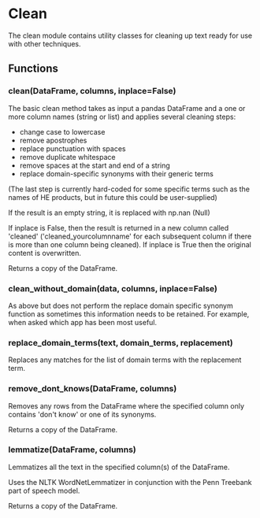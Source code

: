 # Clean

The clean module contains utility classes for cleaning up text
ready for use with other techniques.

## Functions

### clean(DataFrame, columns, inplace=False)
The basic clean method takes as input a pandas DataFrame and a 
one or more column names (string or list) and applies several 
cleaning steps:

* change case to lowercase
* remove apostrophes
* replace punctuation with spaces
* remove duplicate whitespace
* remove spaces at the start and end of a string
* replace domain-specific synonyms with their generic terms

(The last step is currently hard-coded for some specific terms
such as the names of HE products, but in future this could be 
user-supplied)

If the result is an empty string, it is replaced with np.nan (Null)

If inplace is False, then the result is returned in a new column
called 'cleaned' ('cleaned_yourcolumnname' for each subsequent
column if there is more than one column being cleaned). If inplace
is True then the original content is overwritten.

Returns a copy of the DataFrame.

### clean_without_domain(data, columns, inplace=False)

As above but does not perform the replace domain specific synonym 
function as sometimes this information needs to be retained. 
For example, when asked which app has been most useful.

### replace_domain_terms(text, domain_terms, replacement)
Replaces any matches for the list of domain terms with the 
replacement term.

### remove_dont_knows(DataFrame, columns)
Removes any rows from the DataFrame where the specified column
only contains 'don't know' or one of its synonyms.

Returns a copy of the DataFrame.

### lemmatize(DataFrame, columns)
Lemmatizes all the text in the specified column(s) of the DataFrame.

Uses the NLTK WordNetLemmatizer in conjunction with the 
Penn Treebank part of speech model.

Returns a copy of the DataFrame.